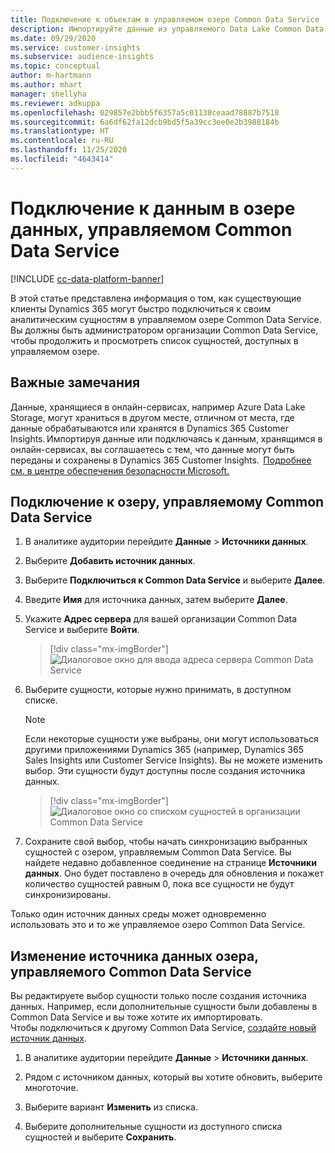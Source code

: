 ```yaml
---
title: Подключение к объектам в управляемом озере Common Data Service
description: Импортируйте данные из управляемого Data Lake Common Data Service.
ms.date: 09/29/2020
ms.service: customer-insights
ms.subservice: audience-insights
ms.topic: conceptual
author: m-hartmann
ms.author: mhart
manager: shellyha
ms.reviewer: adkuppa
ms.openlocfilehash: 029857e2bbb5f6357a5c01138ceaad78887b7518
ms.sourcegitcommit: 6a6df62fa12dcb9bd5f5a39cc3ee0e2b3988184b
ms.translationtype: HT
ms.contentlocale: ru-RU
ms.lasthandoff: 11/25/2020
ms.locfileid: "4643414"
---
```

# <a name="connect-to-data-in-a-common-data-service-managed-data-lake"></a>Подключение к данным в озере данных, управляемом Common Data Service

[!INCLUDE [cc-data-platform-banner](../includes/cc-data-platform-banner.md)]

В этой статье представлена информация о том, как существующие клиенты Dynamics 365 могут быстро подключиться к своим аналитическим сущностям в управляемом озере Common Data Service. Вы должны быть администратором организации Common Data Service, чтобы продолжить и просмотреть список сущностей, доступных в управляемом озере.

## <a name="important-considerations"></a>Важные замечания

Данные, хранящиеся в онлайн-сервисах, например Azure Data Lake Storage, могут храниться в другом месте, отличном от места, где данные обрабатываются или хранятся в Dynamics 365 Customer Insights. Импортируя данные или подключаясь к данным, хранящимся в онлайн-сервисах, вы соглашаетесь с тем, что данные могут быть переданы и сохранены в Dynamics 365 Customer Insights.  [Подробнее см. в центре обеспечения безопасности Microsoft.](https://www.microsoft.com/trust-center)

## <a name="connect-to-a-common-data-service-managed-lake"></a>Подключение к озеру, управляемому Common Data Service

1. В аналитике аудитории перейдите **Данные** > **Источники данных**.

2. Выберите **Добавить источник данных**.

3. Выберите **Подключиться к Common Data Service** и выберите **Далее**.

4. Введите **Имя** для источника данных, затем выберите **Далее**.

5. Укажите **Адрес сервера** для вашей организации Common Data Service и выберите **Войти**.

   > [!div class="mx-imgBorder"]
   > ![Диалоговое окно для ввода адреса сервера Common Data Service](media/enter-CDS-org-details.png)

6. Выберите сущности, которые нужно принимать, в доступном списке.    

   > [!NOTE]
   > Если некоторые сущности уже выбраны, они могут использоваться другими приложениями Dynamics 365 (например, Dynamics 365 Sales Insights или Customer Service Insights). Вы не можете изменить выбор. Эти сущности будут доступны после создания источника данных.

   > [!div class="mx-imgBorder"]
   > ![Диалоговое окно со списком сущностей в организации Common Data Service](media/select-analytical-entities.png)

7. Сохраните свой выбор, чтобы начать синхронизацию выбранных сущностей с озером, управляемым Common Data Service. Вы найдете недавно добавленное соединение на странице **Источники данных**. Оно будет поставлено в очередь для обновления и покажет количество сущностей равным 0, пока все сущности не будут синхронизированы.

Только один источник данных среды может одновременно использовать это и то же управляемое озеро Common Data Service.

## <a name="edit-a-common-data-service-managed-lake-data-source"></a>Изменение источника данных озера, управляемого Common Data Service

Вы редактируете выбор сущности только после создания источника данных. Например, если дополнительные сущности были добавлены в Common Data Service и вы тоже хотите их импортировать.    
Чтобы подключиться к другому Common Data Service, [создайте новый источник данных](#connect-to-a-common-data-service-managed-lake).

1. В аналитике аудитории перейдите **Данные** > **Источники данных**.

2. Рядом с источником данных, который вы хотите обновить, выберите многоточие.

3. Выберите вариант **Изменить** из списка.

4. Выберите дополнительные сущности из доступного списка сущностей и выберите **Сохранить**.
